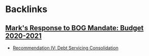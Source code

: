 
# Backlinks
## [Mark's Response to BOG Mandate: Budget 2020-2021](<Mark's Response to BOG Mandate: Budget 2020-2021.md>)
- [Recommendation IV: Debt Servicing Consolidation](<Recommendation IV: Debt Servicing Consolidation.md>)

